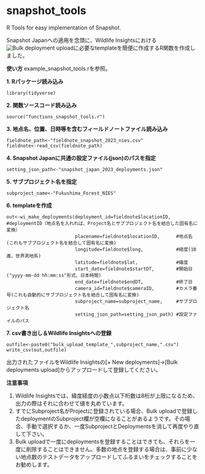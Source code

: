 # snapshot_tools
R Tools for easy implementation of Snapshot.

Snapshot Japanへの適用を念頭に、Wildlife Insightsにおける![Bulk deployment upload](https://www.wildlifeinsights.org/get-started/manage-metadata/deployments#bulk-deployment-uploads)に必要なtemplateを簡便に作成するR関数を作成しました。

**使い方**
example_snapshot_tools.rを参照。

**1. Rパッケージ読み込み**
```
library(tidyverse)
```
**2. 関数ソースコード読み込み**
```
source("functions_snapshot_tools.r")
```
**3. 地点名、位置、日時等を含むフィールドノートファイル読み込み**
```
fieldnote_path<-"fieldnote_snapshot_2023_nies.csv"
fieldnote<-read_csv(fieldnote_path)
```
**4. Snapshot Japanに共通の設定ファイル(json)のパスを指定**
```
setting_json_path<-"snapshot_japan_2023_deployments.json"
```
**5. サブプロジェクト名を指定**
```
subproject_name<-"Fukushima_Forest_NIES"
```
**6. templateを作成**
```
out<-wi_make_deployments(deployment_id=fieldnote$locationID,  #deploymentID（地点名を入れれば、Project名とサブプロジェクト名を結合した固有名に変換）
                         placename=fieldnote$locationID,      #地点名(これもサブプロジェクト名を結合して固有名に変換)
                         longitude=fieldnote$long,            #経度(10進、世界測地系)
                         latitude=fieldnote$lat,              #緯度
                         start_date=fieldnote$startDT,        #開始日("yyyy-mm-dd hh:mm:ss"形式、日本時間)
                         end_date=fieldnote$endDT,            #終了日
                         camera_id=fieldnote$cameraID,        #カメラ番号(これも自動的にサブプロジェクト名を結合して固有名に変換)
                         subproject_name=subproject_name,     #サブプロジェクト名
                         setting_json_path=setting_json_path) #設定ファイルのパス
```
**7. csv書き出し＆Wildlife Insightsへの登録**
```
outfile<-paste0("bulk_upload_template_",subproject_name,".csv")
write_csv(out,outfile)
```
出力されたファイルをWildlife Insightsの[+ New deployments]->[Bulk deployments upload]からアップロードして登録してください。

**注意事項**
1. Wildlife Insightsでは、緯度経度の小数点以下桁数は8桁が上限になるため、出力の際はそれに合わせて値を丸めています。
2. すでにSubproject名がProjectに登録されている場合、Bulk uploadで登録したdeploymentのSubproject欄が空欄になることがあるようです。その場合、手動で選択するか、一度SubprojectとDeploymentsを消して再度やり直して下さい。
3. Bulk uploadで一度にdeploymentsを登録することはできても、それらを一度に削除することはできません。多数の地点を登録する場合は、事前に少ない地点数のテストデータをアップロードしてふるまいをチェックすることをお勧めします。







